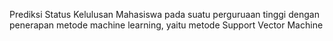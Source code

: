 Prediksi Status Kelulusan Mahasiswa pada suatu perguruaan tinggi dengan penerapan metode machine learning, yaitu metode Support Vector Machine
